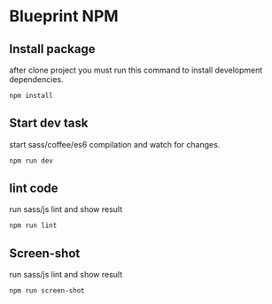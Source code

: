 Blueprint NPM
================


## Install package

after clone project you must run this command to install development dependencies.

```bash
npm install
```

## Start dev task

start sass/coffee/es6 compilation and watch for changes.

```bash
npm run dev
```

## lint code

run sass/js lint and show result

```bash
npm run lint
```

## Screen-shot

run sass/js lint and show result

```bash
npm run screen-shot
```




